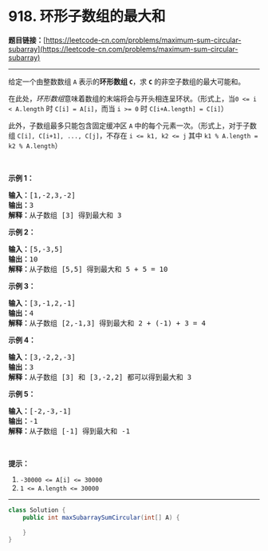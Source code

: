 # 918. 环形子数组的最大和

**题目链接：**[https://leetcode-cn.com/problems/maximum-sum-circular-subarray](https://leetcode-cn.com/problems/maximum-sum-circular-subarray)

---

<div class="content__1Y2H">
 <div class="notranslate">
  <p>给定一个由整数数组 <code>A</code>&nbsp;表示的<strong>环形数组 <code>C</code></strong>，求 <code><strong>C</strong></code>&nbsp;的非空子数组的最大可能和。</p> 
  <p>在此处，<em>环形数组</em>意味着数组的末端将会与开头相连呈环状。（形式上，当<code>0 &lt;= i &lt; A.length</code>&nbsp;时&nbsp;<code>C[i] = A[i]</code>，而当&nbsp;<code>i &gt;= 0</code>&nbsp;时&nbsp;<code>C[i+A.length] = C[i]</code>）</p> 
  <p>此外，子数组最多只能包含固定缓冲区 <code>A</code>&nbsp;中的每个元素一次。（形式上，对于子数组&nbsp;<code>C[i], C[i+1], ..., C[j]</code>，不存在&nbsp;<code>i &lt;= k1, k2 &lt;= j</code>&nbsp;其中&nbsp;<code>k1 % A.length&nbsp;= k2 % A.length</code>）</p> 
  <p>&nbsp;</p> 
  <p><strong>示例 1：</strong></p> 
  <pre class="language-text"><strong>输入：</strong>[1,-2,3,-2]
<strong>输出：</strong>3
<strong>解释：</strong>从子数组 [3] 得到最大和 3
</pre> 
  <p><strong>示例 2：</strong></p> 
  <pre class="language-text"><strong>输入：</strong>[5,-3,5]
<strong>输出：</strong>10
<strong>解释：</strong>从子数组 [5,5] 得到最大和 5 + 5 = 10
</pre> 
  <p><strong>示例 3：</strong></p> 
  <pre class="language-text"><strong>输入：</strong>[3,-1,2,-1]
<strong>输出：</strong>4
<strong>解释：</strong>从子数组 [2,-1,3] 得到最大和 2 + (-1) + 3 = 4
</pre> 
  <p><strong>示例 4：</strong></p> 
  <pre class="language-text"><strong>输入：</strong>[3,-2,2,-3]
<strong>输出：</strong>3
<strong>解释：</strong>从子数组 [3] 和 [3,-2,2] 都可以得到最大和 3
</pre> 
  <p><strong>示例 5：</strong></p> 
  <pre class="language-text"><strong>输入：</strong>[-2,-3,-1]
<strong>输出：</strong>-1
<strong>解释：</strong>从子数组 [-1] 得到最大和 -1
</pre> 
  <p>&nbsp;</p> 
  <p><strong>提示：</strong></p> 
  <ol> 
   <li><code>-30000 &lt;= A[i] &lt;= 30000</code></li> 
   <li><code>1 &lt;= A.length &lt;= 30000</code></li> 
  </ol> 
 </div>
</div>

---

```java
class Solution {
    public int maxSubarraySumCircular(int[] A) {
        
    }
}
```